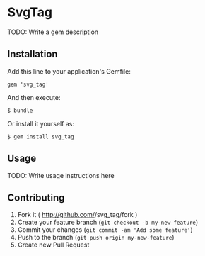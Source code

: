 # SvgTag

TODO: Write a gem description

## Installation

Add this line to your application's Gemfile:

    gem 'svg_tag'

And then execute:

    $ bundle

Or install it yourself as:

    $ gem install svg_tag

## Usage

TODO: Write usage instructions here

## Contributing

1. Fork it ( http://github.com/<my-github-username>/svg_tag/fork )
2. Create your feature branch (`git checkout -b my-new-feature`)
3. Commit your changes (`git commit -am 'Add some feature'`)
4. Push to the branch (`git push origin my-new-feature`)
5. Create new Pull Request
